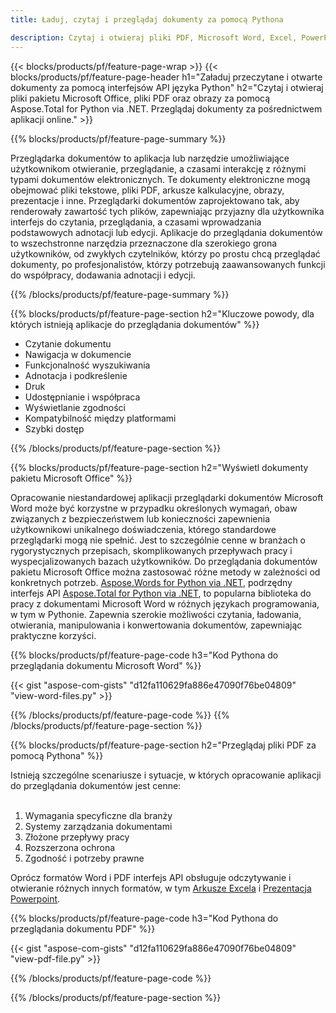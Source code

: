 ```yaml
---
title: Ładuj, czytaj i przeglądaj dokumenty za pomocą Pythona 

description: Czytaj i otwieraj pliki PDF, Microsoft Word, Excel, PowerPoint i obrazy za pośrednictwem aplikacji Python.
---
```


{{< blocks/products/pf/feature-page-wrap >}}
{{< blocks/products/pf/feature-page-header h1="Załaduj przeczytane i otwarte dokumenty za pomocą interfejsów API języka Python" h2="Czytaj i otwieraj pliki pakietu Microsoft Office, pliki PDF oraz obrazy za pomocą Aspose.Total for Python via .NET. Przeglądaj dokumenty za pośrednictwem aplikacji online." >}}

{{% blocks/products/pf/feature-page-summary %}}

Przeglądarka dokumentów to aplikacja lub narzędzie umożliwiające użytkownikom otwieranie, przeglądanie, a czasami interakcję z różnymi typami dokumentów elektronicznych. Te dokumenty elektroniczne mogą obejmować pliki tekstowe, pliki PDF, arkusze kalkulacyjne, obrazy, prezentacje i inne. Przeglądarki dokumentów zaprojektowano tak, aby renderowały zawartość tych plików, zapewniając przyjazny dla użytkownika interfejs do czytania, przeglądania, a czasami wprowadzania podstawowych adnotacji lub edycji. Aplikacje do przeglądania dokumentów to wszechstronne narzędzia przeznaczone dla szerokiego grona użytkowników, od zwykłych czytelników, którzy po prostu chcą przeglądać dokumenty, po profesjonalistów, którzy potrzebują zaawansowanych funkcji do współpracy, dodawania adnotacji i edycji.

{{% /blocks/products/pf/feature-page-summary  %}}

{{% blocks/products/pf/feature-page-section  h2="Kluczowe powody, dla których istnieją aplikacje do przeglądania dokumentów" %}}

- Czytanie dokumentu
- Nawigacja w dokumencie
- Funkcjonalność wyszukiwania
- Adnotacja i podkreślenie
- Druk
- Udostępnianie i współpraca
- Wyświetlanie zgodności
- Kompatybilność między platformami
- Szybki dostęp

{{% /blocks/products/pf/feature-page-section %}}

{{% blocks/products/pf/feature-page-section  h2="Wyświetl dokumenty pakietu Microsoft Office" %}}

Opracowanie niestandardowej aplikacji przeglądarki dokumentów Microsoft Word może być korzystne w przypadku określonych wymagań, obaw związanych z bezpieczeństwem lub konieczności zapewnienia użytkownikowi unikalnego doświadczenia, którego standardowe przeglądarki mogą nie spełnić. Jest to szczególnie cenne w branżach o rygorystycznych przepisach, skomplikowanych przepływach pracy i wyspecjalizowanych bazach użytkowników. Do przeglądania dokumentów pakietu Microsoft Office można zastosować różne metody w zależności od konkretnych potrzeb. [Aspose.Words for Python via .NET](https://products.aspose.com/words/python-net/), podrzędny interfejs API [Aspose.Total for Python via .NET](https://products.aspose.com/total/python-net/), to popularna biblioteka do pracy z dokumentami Microsoft Word w różnych językach programowania, w tym w Pythonie. Zapewnia szerokie możliwości czytania, ładowania, otwierania, manipulowania i konwertowania dokumentów, zapewniając praktyczne korzyści.  <br />

{{% blocks/products/pf/feature-page-code h3="Kod Pythona do przeglądania dokumentu Microsoft Word" %}}

{{< gist "aspose-com-gists" "d12fa110629fa886e47090f76be04809" "view-word-files.py" >}}

{{% /blocks/products/pf/feature-page-code  %}}
{{% /blocks/products/pf/feature-page-section %}}

{{% blocks/products/pf/feature-page-section  h2="Przeglądaj pliki PDF za pomocą Pythona" %}}

Istnieją szczególne scenariusze i sytuacje, w których opracowanie aplikacji do przeglądania dokumentów jest cenne:<br /><br />

1. Wymagania specyficzne dla branży
1. Systemy zarządzania dokumentami
1. Złożone przepływy pracy
1. Rozszerzona ochrona
1. Zgodność i potrzeby prawne

Oprócz formatów Word i PDF interfejs API obsługuje odczytywanie i otwieranie różnych innych formatów, w tym [Arkusze Excela](https://products.aspose.com/total/pl/python-java/viewer/xlsx/) i [Prezentacja Powerpoint](https://products.aspose.com/total/pl/python-net/viewer/pptx/).


{{% blocks/products/pf/feature-page-code h3="Kod Pythona do przeglądania dokumentu PDF" %}}

{{< gist "aspose-com-gists" "d12fa110629fa886e47090f76be04809" "view-pdf-file.py" >}}

{{% /blocks/products/pf/feature-page-code  %}}

{{% /blocks/products/pf/feature-page-section %}}